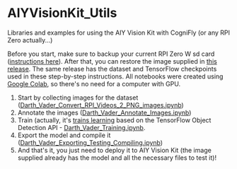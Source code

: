 # AIYVisionKit_Utils
Libraries and examples for using the AIY Vision Kit with CogniFly (or any RPI Zero actually...)

Before you start, make sure to backup your current RPI Zero W sd card ([instructions here](https://thepihut.com/blogs/raspberry-pi-tutorials/17789160-backing-up-and-restoring-your-raspberry-pis-sd-card)). After that, you can restore the image supplied in [this release](https://github.com/thecognifly/AIYVisionKit_Utils/releases/tag/Alpha). The same release has the dataset and TensorFlow checkpoints used in these step-by-step instructions. All notebooks were created using [Google Colab](https://colab.research.google.com/), so there's no need for a computer with GPU.

1. Start by collecting images for the dataset ([Darth_Vader_Convert_RPI_Videos_2_PNG_images.ipynb](https://github.com/thecognifly/AIYVisionKit_Utils/blob/master/Darth_Vader_Convert_RPI_Videos_2_PNG_images.ipynb))
2. Annotate the images ([Darth_Vader_Annotate_Images.ipynb](https://github.com/thecognifly/AIYVisionKit_Utils/blob/master/Darth_Vader_Annotate_Images.ipynb))
3. Train (actually, it's [trains learning](https://en.wikipedia.org/wiki/Transfer_learning) based on the TensorFlow Object Detection API - [Darth_Vader_Training.ipynb](https://github.com/thecognifly/AIYVisionKit_Utils/blob/master/Darth_Vader_Training.ipynb).
4. Export the model and compile it ([Darth_Vader_Exporting_Testing_Compiling.ipynb](https://github.com/thecognifly/AIYVisionKit_Utils/blob/master/Darth_Vader_Exporting_Testing_Compiling.ipynb))
5. And that's it, you just need to deploy it to AIY Vision Kit (the image supplied already has the model and all the necessary files to test it)!
